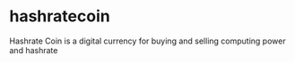 # hashratecoin
Hashrate Coin is a digital currency for buying and selling computing power and hashrate
